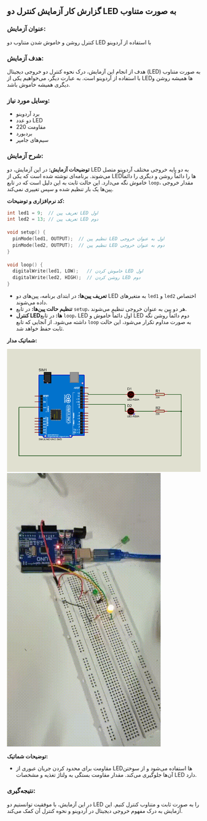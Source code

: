 ## گزارش کار آزمایش کنترل دو LED به صورت متناوب

### عنوان آزمایش:
کنترل روشن و خاموش شدن متناوب دو LED با استفاده از آردوینو

### هدف آزمایش:
هدف از انجام این آزمایش، درک نحوه کنترل دو خروجی دیجیتال (LED) به صورت متناوب با استفاده از آردوینو است. به عبارت دیگر، می‌خواهیم یکی از LEDها همیشه روشن و دیگری همیشه خاموش باشد.

### وسایل مورد نیاز:
* برد آردوینو
* دو عدد LED
* مقاومت 220
* بردبورد
* سیم‌های جامپر

### شرح آزمایش:

**توضیحات آزمایش:**
در این آزمایش، دو LED به دو پایه خروجی مختلف آردوینو متصل می‌شوند. برنامه‌ای نوشته شده است که یکی از LEDها را دائماً روشن و دیگری را دائماً خاموش نگه می‌دارد. این حالت ثابت به این دلیل است که در تابع `loop`، مقدار خروجی پین‌ها یک بار تنظیم شده و سپس تغییری نمی‌کند.

**کد نرم‌افزاری و توضیحات:**
```c++
int led1 = 9;  // تعریف پین LED اول
int led2 = 13; // تعریف پین LED دوم

void setup() {
  pinMode(led1, OUTPUT);  // تنظیم پین LED اول به عنوان خروجی
  pinMode(led2, OUTPUT);  // تنظیم پین LED دوم به عنوان خروجی
}

void loop() {
  digitalWrite(led1, LOW);   // خاموش کردن LED اول
  digitalWrite(led2, HIGH);  // روشن کردن LED دوم
}
```
* **تعریف پین‌ها:** در ابتدای برنامه، پین‌های دو LED به متغیرهای `led1` و `led2` اختصاص داده می‌شوند.
* **تنظیم حالت پین‌ها:** در تابع `setup`، هر دو پین به عنوان خروجی تنظیم می‌شوند.
* **کنترل LEDها:** در تابع `loop`، LED اول دائماً خاموش و LED دوم دائماً روشن نگه داشته می‌شود. از آنجایی که تابع `loop` به صورت مداوم تکرار می‌شود، این حالت ثابت حفظ خواهد شد.

**شماتیک مدار:**

![توضیح تصویر](https://github.com/vahidseyyedi/microProcessor/blob/main/02%20Laboratory/img/map%201.png)
![alt text](https://github.com/vahidseyyedi/microProcessor/blob/main/02%20Laboratory/img/l.e%203.gif)

**توضیحات شماتیک:**
* مقاومت برای محدود کردن جریان عبوری از LEDها استفاده می‌شود و از سوختن آن‌ها جلوگیری می‌کند. مقدار مقاومت بستگی به ولتاژ تغذیه و مشخصات LED دارد.

### نتیجه‌گیری:
در این آزمایش، با موفقیت توانستیم دو LED را به صورت ثابت و متناوب کنترل کنیم. این آزمایش به درک مفهوم خروجی دیجیتال در آردوینو و نحوه کنترل آن کمک می‌کند. 
